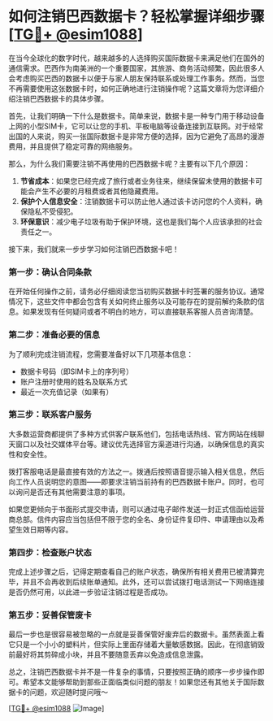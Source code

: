 # 如何注销巴西数据卡？轻松掌握详细步骤[[TG💪+ @esim1088](https://t.me/s/esim1088)]

在当今全球化的数字时代，越来越多的人选择购买国际数据卡来满足他们在国外的通信需求。巴西作为南美洲的一个重要国家，其旅游、商务活动频繁，因此很多人会考虑购买巴西的数据卡以便于与家人朋友保持联系或处理工作事务。然而，当您不再需要使用这张数据卡时，如何正确地进行注销操作呢？这篇文章将为您详细介绍注销巴西数据卡的具体步骤。

首先，让我们明确一下什么是数据卡。简单来说，数据卡是一种专门用于移动设备上网的小型SIM卡，它可以让您的手机、平板电脑等设备连接到互联网。对于经常出国的人来说，购买一张国际数据卡是非常方便的选择，因为它避免了高昂的漫游费用，并且提供了稳定可靠的网络服务。

那么，为什么我们需要注销不再使用的巴西数据卡呢？主要有以下几个原因：

1. **节省成本**：如果您已经完成了旅行或者业务往来，继续保留未使用的数据卡可能会产生不必要的月租费或者其他隐藏费用。
2. **保护个人信息安全**：注销数据卡可以防止他人通过该卡访问您的个人资料，确保隐私不受侵犯。
3. **环保意识**：减少电子垃圾有助于保护环境，这也是我们每个人应该承担的社会责任之一。

接下来，我们就来一步步学习如何注销巴西数据卡吧！

### 第一步：确认合同条款

在开始任何操作之前，请务必仔细阅读您当初购买数据卡时签署的服务协议。通常情况下，这些文件中都会包含有关如何终止服务以及可能存在的提前解约条款的信息。如果发现有任何疑问或者不明白的地方，可以直接联系客服人员咨询清楚。

### 第二步：准备必要的信息

为了顺利完成注销流程，您需要准备好以下几项基本信息：
- 数据卡号码（即SIM卡上的序列号）
- 账户注册时使用的姓名及联系方式
- 最近一次充值记录（如果有）

### 第三步：联系客户服务

大多数运营商都提供了多种方式供客户联系他们，包括电话热线、官方网站在线聊天窗口以及社交媒体平台等。建议优先选择官方渠道进行沟通，以确保信息的真实性和安全性。

拨打客服电话是最直接有效的方法之一。拨通后按照语音提示输入相关信息，然后向工作人员说明您的意图——即要求注销当前持有的巴西数据卡账户。同时，也可以询问是否还有其他需要注意的事项。

如果您更倾向于书面形式提交申请，则可以通过电子邮件发送一封正式信函给运营商总部。信件内容应当包括但不限于您的全名、身份证件复印件、申请理由以及希望生效日期等内容。

### 第四步：检查账户状态

完成上述步骤之后，记得定期查看自己的账户状态，确保所有相关费用已被清算完毕，并且不会再收到后续账单通知。此外，还可以尝试拨打电话测试一下网络连接是否仍然可用，以此进一步验证注销过程是否成功。

### 第五步：妥善保管废卡

最后一步也是很容易被忽略的一点就是妥善保管好废弃后的数据卡。虽然表面上看它只是一个小小的塑料片，但实际上里面存储着大量敏感数据。因此，在彻底销毁前最好将其剪碎成小块，并且不要随意丢弃以免造成信息泄露。

总之，注销巴西数据卡并不是一件复杂的事情，只要按照正确的顺序一步步操作即可。希望本文能够帮助到那些正面临类似问题的朋友！如果您还有其他关于国际数据卡的问题，欢迎随时提问哦～

[[TG💪+ @esim1088](https://t.me/s/esim1088) ![Image](https://i.postimg.cc/4NQfJmqS/Snipaste-2025-05-13-00-14-12.png)]
